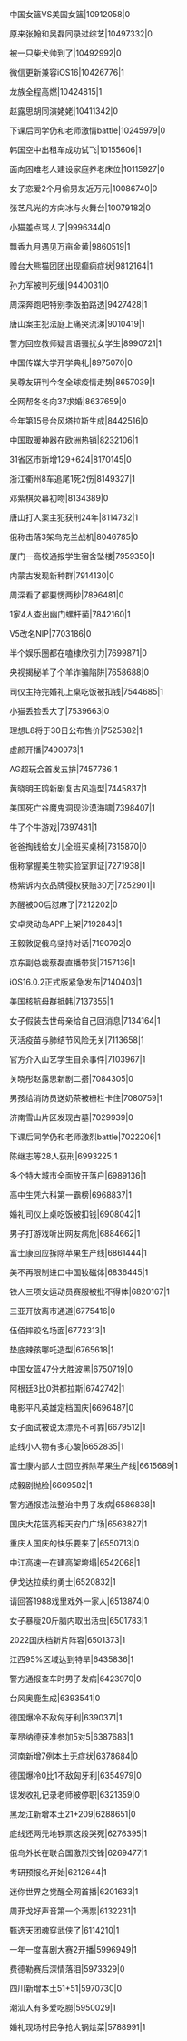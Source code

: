 中国女篮VS美国女篮|10912058|0

原来张翰和吴磊同录过综艺|10497332|0

被一只柴犬帅到了|10492992|0

微信更新兼容iOS16|10426776|1

龙族全程高燃|10424815|1

赵露思胡同演姥姥|10411342|0

下课后同学仍和老师激情battle|10245979|0

韩国空中出租车成功试飞|10155606|1

面向困难老人建设家庭养老床位|10115927|0

女子恋爱2个月偷男友近万元|10086740|0

张艺凡光的方向冰与火舞台|10079182|0

小猫差点骂人了|9996344|0

飘香九月遇见万亩金黄|9860519|1

赠台大熊猫团团出现癫痫症状|9812164|1

孙力军被判死缓|9440031|0

周深奔跑吧特别季饭拍路透|9427428|1

唐山案主犯法庭上痛哭流涕|9010419|1

警方回应教师疑言语骚扰女学生|8990721|1

中国传媒大学开学典礼|8975070|0

吴尊友研判今冬全球疫情走势|8657039|1

全网帮冬冬向37求婚|8637659|0

今年第15号台风塔拉斯生成|8442516|0

中国取暖神器在欧洲热销|8232106|1

31省区市新增129+624|8170145|0

浙江衢州8车追尾1死2伤|8149327|1

邓紫棋荧幕初吻|8134389|0

唐山打人案主犯获刑24年|8114732|1

俄称击落3架乌克兰战机|8046785|0

厦门一高校通报学生宿舍坠楼|7959350|1

内蒙古发现新种群|7914130|0

周深看了都要愣两秒|7896481|0

1家4人查出幽门螺杆菌|7842160|1

V5改名NIP|7703186|0

半个娱乐圈都在嗑棣欣引力|7699871|0

央视揭秘羊了个羊诈骗陷阱|7658688|0

司仪主持完婚礼上桌吃饭被扣钱|7544685|1

小猫丢脸丢大了|7539663|0

理想L8将于30日公布售价|7525382|1

虚颜开播|7490973|1

AG超玩会首发五排|7457786|1

黄晓明王鸥新剧复古风造型|7445837|1

美国死亡谷魔鬼洞现沙漠海啸|7398407|1

牛了个牛游戏|7397481|1

爸爸掏钱给女儿全班买桌椅|7315870|0

俄称掌握美生物实验室罪证|7271938|1

杨紫诉内衣品牌侵权获赔30万|7252901|1

苏醒被00后怼麻了|7212202|0

安卓灵动岛APP上架|7192843|1

王毅敦促俄乌坚持对话|7190792|0

京东副总裁蔡磊直播带货|7157136|1

iOS16.0.2正式版紧急发布|7140403|1

美国核航母群抵韩|7137355|1

女子假装去世母亲给自己回消息|7134164|1

灭活疫苗与肺结节风险无关|7113658|1

官方介入山艺学生自杀事件|7103967|1

关晓彤赵露思新剧二搭|7084305|0

男孩给消防员送奶茶被栅栏卡住|7080759|1

济南雪山片区发现古墓|7029939|0

下课后同学仍和老师激烈battle|7022206|1

陈继志等28人获刑|6993225|1

多个特大城市全面放开落户|6989136|1

高中生凭六科第一霸榜|6968837|1

婚礼司仪上桌吃饭被扣钱|6908042|1

男子打游戏听出网友病危|6884662|1

富士康回应拆除苹果生产线|6861444|1

美不再限制进口中国钕磁体|6836445|1

铁人三项女运动员赛服被批不得体|6820167|1

三亚开放离市通道|6775416|0

伍佰摔跤名场面|6772313|1

垫底辣孩哪吒造型|6765618|1

中国女篮47分大胜波黑|6750719|0

阿根廷3比0洪都拉斯|6742742|1

电影平凡英雄定档国庆|6696487|0

女子面试被说太漂亮不可靠|6679512|1

底线小人物有多心酸|6652835|1

富士康内部人士回应拆除苹果生产线|6615689|1

成毅剧抛脸|6609582|1

警方通报违法整治中男子发病|6586838|1

国庆大花篮亮相天安门广场|6563827|1

重庆人国庆的快乐要来了|6550713|0

中江高速一在建高架垮塌|6542068|1

伊戈达拉续约勇士|6520832|1

请回答1988戏里戏外一家人|6513874|0

女子暴瘦20斤脑内取出活虫|6501783|1

2022国庆档新片阵容|6501373|1

江西95%区域达到特旱|6435836|1

警方通报查车时男子发病|6423970|0

台风奥鹿生成|6393541|0

德国爆冷不敌匈牙利|6390371|1

莱昂纳德获准参加5对5|6387683|1

河南新增7例本土无症状|6378684|0

德国爆冷0比1不敌匈牙利|6354979|0

误发收礼记录老师被停职|6321359|0

黑龙江新增本土21+209|6288651|0

底线还两元地铁票这段哭死|6276395|1

俄乌外长在联合国激烈交锋|6269477|1

考研预报名开始|6212644|1

迷你世界之觉醒全网首播|6201633|1

周菲戈好声音第一个满票|6132231|1

甄选天团魂穿武侠了|6114210|1

一年一度喜剧大赛2开播|5996949|1

费德勒赛后深情落泪|5973329|0

四川新增本土51+51|5970730|0

潮汕人有多爱吃朥|5950029|1

婚礼现场村民争抢大锅烩菜|5788991|1

